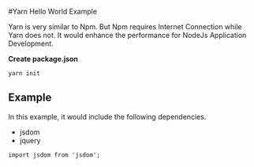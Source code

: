 #Yarn Hello World Example

Yarn is very similar to Npm. But Npm requires Internet Connection while Yarn does not. It would enhance the performance for NodeJs Application Development.

**Create package.json**
```
yarn init
```

## Example
In this example, it would include the following dependencies.
* jsdom
* jquery

```
import jsdom from 'jsdom';

```
